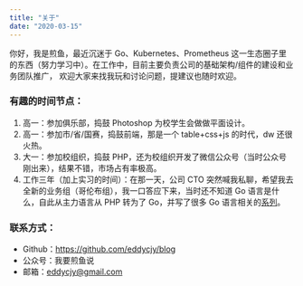 ```yaml
---
title: "关于"
date: "2020-03-15"
---
```


你好，我是煎鱼，最近沉迷于 Go、Kubernetes、Prometheus 这一生态圈子里的东西（努力学习中）。在工作中，目前主要负责公司的基础架构/组件的建设和业务团队推广， 欢迎大家来找我玩和讨论问题，提建议也随时欢迎。

### 有趣的时间节点：

1. 高一：参加俱乐部，捣鼓 Photoshop 为校学生会做做平面设计。
2. 高一：参加市/省/国赛，捣鼓前端，那是一个 table+css+js 的时代，dw 还很火热。
3. 大一：参加校组织，捣鼓 PHP，还为校组织开发了微信公众号（当时公众号刚出来），结果不错，市场占有率极高。
4. 工作三年（加上实习的时间）：在那一天，公司 CTO 突然喊我私聊，希望我去全新的业务组（哥伦布组），我一口答应下来，当时还不知道 Go 语言是什么，自此从主力语言从 PHP 转为了 Go，并写了很多 Go 语言相关的[系列](/category)。


### 联系方式：

- Github：https://github.com/eddycjy/blog
- 公众号：我要煎鱼说
- 邮箱：eddycjy@gmail.com


